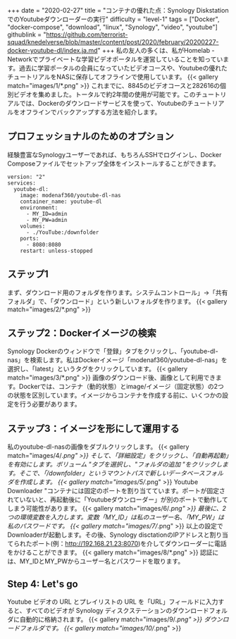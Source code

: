 +++
date = "2020-02-27"
title = "コンテナの優れた点：Synology DiskstationでのYoutubeダウンローダーの実行"
difficulty = "level-1"
tags = ["Docker", "docker-compose", "download", "linux", "Synology", "video", "youtube"]
githublink = "https://github.com/terrorist-squad/knedelverse/blob/master/content/post/2020/february/20200227-docker-youtube-dl/index.ja.md"
+++
私の友人の多くは、私がHomelab - Networkでプライベートな学習ビデオポータルを運営していることを知っています。過去に学習ポータルの会員になっていたビデオコースや、Youtubeの優れたチュートリアルをNASに保存してオフラインで使用しています。
{{< gallery match="images/1/*.png" >}}
これまでに、8845のビデオコースと282616の個別ビデオを集めました。トータルで約2年間の使用が可能です。このチュートリアルでは、Dockerのダウンロードサービスを使って、Youtubeのチュートリアルをオフラインでバックアップする方法を紹介します。
## プロフェッショナルのためのオプション
経験豊富なSynologyユーザーであれば、もちろんSSHでログインし、Docker Composeファイルでセットアップ全体をインストールすることができます。
```
version: "2"
services:
  youtube-dl:
    image: modenaf360/youtube-dl-nas
    container_name: youtube-dl
    environment:
      - MY_ID=admin
      - MY_PW=admin
    volumes:
      - ./YouTube:/downfolder
    ports:
      - 8080:8080
    restart: unless-stopped

```

## ステップ1
まず、ダウンロード用のフォルダを作ります。システムコントロール」→「共有フォルダ」で、「ダウンロード」という新しいフォルダを作ります。
{{< gallery match="images/2/*.png" >}}

## ステップ2：Dockerイメージの検索
Synology Dockerのウィンドウで「登録」タブをクリックし、「youtube-dl-nas」を検索します。私はDockerイメージ「modenaf360/youtube-dl-nas」を選択し、「latest」というタグをクリックしています。
{{< gallery match="images/3/*.png" >}}
画像のダウンロード後、画像として利用できます。Dockerでは、コンテナ（動的状態）とimage/イメージ（固定状態）の2つの状態を区別しています。イメージからコンテナを作成する前に、いくつかの設定を行う必要があります。
## ステップ3：イメージを形にして運用する
私のyoutube-dl-nasの画像をダブルクリックします。
{{< gallery match="images/4/*.png" >}}
そして、「詳細設定」をクリックし、「自動再起動」を有効にします。ボリューム "タブを選択し、"フォルダの追加 "をクリックします。そこで、「/downfolder」というマウントパスで新しいデータベースフォルダを作成します。
{{< gallery match="images/5/*.png" >}}
Youtube Downloader "コンテナには固定のポートを割り当てています。ポートが固定されていないと、再起動後に「Youtubeダウンローダー」が別のポートで動作してしまう可能性があります。
{{< gallery match="images/6/*.png" >}}
最後に、2つの環境変数を入力します。変数「MY_ID」は私のユーザー名、「MY_PW」は私のパスワードです。
{{< gallery match="images/7/*.png" >}}
以上の設定でDownloaderが起動します。その後、Synology disctationのIPアドレスと割り当てられたポート(例：http://192.168.21.23:8070)を介してダウンローダーに電話をかけることができます。
{{< gallery match="images/8/*.png" >}}
認証には、MY_IDとMY_PWからユーザー名とパスワードを取ります。
## Step 4: Let's go
Youtube ビデオの URL とプレイリストの URL を「URL」フィールドに入力すると、すべてのビデオが Synology ディスクステーションのダウンロードフォルダに自動的に格納されます。
{{< gallery match="images/9/*.png" >}}
ダウンロードフォルダです。
{{< gallery match="images/10/*.png" >}}